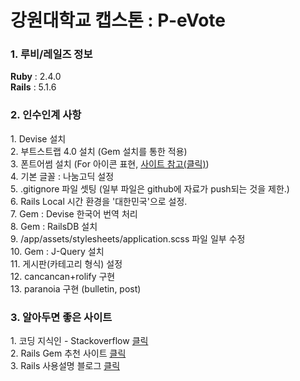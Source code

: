 # 강원대학교 캡스톤 : P-eVote

<h3 style="font-weight: bold">1. 루비/레일즈 정보</h3>
    <b>Ruby</b> : 2.4.0<br/>
    <b>Rails</b> : 5.1.6
    
<h3 style="font-weight: bold">2. 인수인계 사항</h3>
    1. Devise 설치<br/>
    2. 부트스트랩 4.0 설치 (Gem 설치를 통한 적용)<br/>
    3. 폰트어썸 설치 (For 아이콘 표현, <a href="https://fontawesome.com/icons" target="_blank">사이트 참고(클릭)</a>)<br/>
    4. 기본 글꼴 : 나눔고딕 설정<br/>
    5. .gitignore 파일 셋팅 (일부 파일은 github에 자료가 push되는 것을 제한.)<br/>
    6. Rails Local 시간 환경을 '대한민국'으로 설정.<br/>
    7. Gem : Devise 한국어 번역 처리<br/>
    8. Gem : RailsDB 설치<br/>
    9. /app/assets/stylesheets/application.scss 파일 일부 수정<br/>
    10. Gem : J-Query 설치<br/>
    11. 게시판(카테고리 형식) 설정<br/>
    12. cancancan+rolify 구현<br/>
    13. paranoia 구현 (bulletin, post)<br/>


<h3 style="font-weight: bold">3. 알아두면 좋은 사이트</h3>
    1. 코딩 지식인 - Stackoverflow <a href="http://stackoverflow.com" target="_blank">클릭</a><br/>
    2. Rails Gem 추천 사이트 <a href="https://www.ruby-toolbox.com/" target="_blank">클릭</a><br/>
    3. Rails 사용설명 블로그 <a href="http://blog.naver.com/kbs4674" target="_blank">클릭</a><br/>
